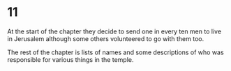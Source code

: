 # 11

At the start of the chapter they decide to send one in every ten men to live in Jerusalem although some others volunteered to go with them too.

The rest of the chapter is lists of names and some descriptions of who was responsible for various things in the temple.
